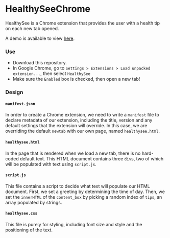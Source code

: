 # HealthySeeChrome

HealthySee is a Chrome extension that provides the user with a health tip on each new tab opened.

A demo is available to view [here](https://youtu.be/tw6hwJ__h30).

### Use
* Download this repository.
* In Google Chrome, go to `Settings > Extensions > Load unpacked extension...`, then select `HealthySee`
* Make sure the `Enabled` box is checked, then open a new tab!

### Design
#### `manifest.json`
In order to create a Chrome extension, we need to write a `manifest` file to declare metadata of our extension, including the title, version and any default settings that the extension will override. In this case, we are overriding the default `newtab` with our own page, named `healthysee.html`.

#### `healthysee.html`
In the page that is rendered when we load a new tab, there is no hard-coded default text. This HTML document contains three `div`s, two of which will be populated with text using `script.js`.

#### `script.js`
This file contains a script to decide what text will populate our HTML document. First, we set a greeting by determining the time of day. Then, we set the `innerHTML` of the `content_box` by picking a random index of `tips`, an array populated by strings.

#### `healthysee.css`
This file is purely for styling, including font size and style and the positioning of the text.
